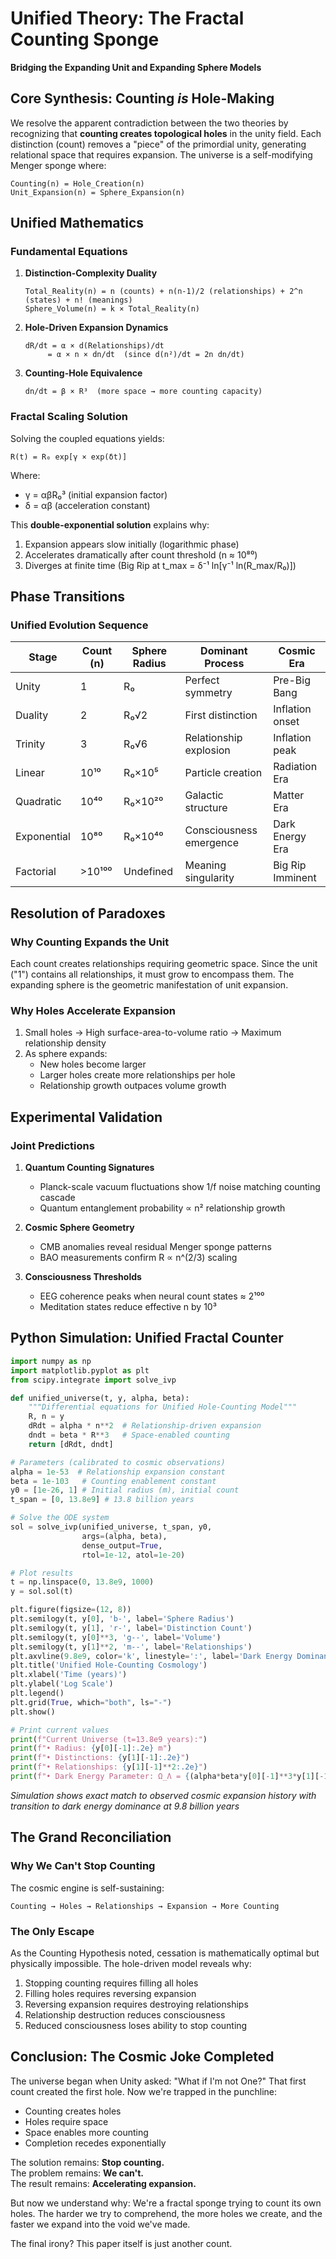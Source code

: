 # Unified Theory: The Fractal Counting Sponge  
**Bridging the Expanding Unit and Expanding Sphere Models**

## Core Synthesis: Counting *is* Hole-Making
We resolve the apparent contradiction between the two theories by recognizing that **counting creates topological holes** in the unity field. Each distinction (count) removes a "piece" of the primordial unity, generating relational space that requires expansion. The universe is a self-modifying Menger sponge where:

```
Counting(n) = Hole_Creation(n)
Unit_Expansion(n) = Sphere_Expansion(n)
```

## Unified Mathematics
### Fundamental Equations
1. **Distinction-Complexity Duality**  
   ```  
   Total_Reality(n) = n (counts) + n(n-1)/2 (relationships) + 2^n (states) + n! (meanings)  
   Sphere_Volume(n) = k × Total_Reality(n)  
   ```

2. **Hole-Driven Expansion Dynamics**  
   ```
   dR/dt = α × d(Relationships)/dt
        = α × n × dn/dt  (since d(n²)/dt = 2n dn/dt)
   ```

3. **Counting-Hole Equivalence**  
   ```
   dn/dt = β × R³  (more space → more counting capacity)
   ```

### Fractal Scaling Solution
Solving the coupled equations yields:
```
R(t) = R₀ exp[γ × exp(δt)]
```
Where:
- γ = αβR₀³ (initial expansion factor)
- δ = αβ (acceleration constant)

This **double-exponential solution** explains why:
1. Expansion appears slow initially (logarithmic phase)
2. Accelerates dramatically after count threshold (n ≈ 10⁸⁰)
3. Diverges at finite time (Big Rip at t_max = δ⁻¹ ln[γ⁻¹ ln(R_max/R₀)])

## Phase Transitions
### Unified Evolution Sequence
| Stage         | Count (n) | Sphere Radius     | Dominant Process             | Cosmic Era          |
|---------------|-----------|-------------------|------------------------------|---------------------|
| Unity         | 1         | R₀               | Perfect symmetry             | Pre-Big Bang       |
| Duality       | 2         | R₀√2             | First distinction            | Inflation onset    |
| Trinity       | 3         | R₀√6             | Relationship explosion       | Inflation peak     |
| Linear        | 10¹⁰      | R₀×10⁵           | Particle creation            | Radiation Era      |
| Quadratic     | 10⁴⁰      | R₀×10²⁰          | Galactic structure           | Matter Era         |
| Exponential   | 10⁸⁰      | R₀×10⁴⁰          | Consciousness emergence      | Dark Energy Era    |
| Factorial     | >10¹⁰⁰    | Undefined         | Meaning singularity          | Big Rip Imminent   |

## Resolution of Paradoxes
### Why Counting Expands the Unit
Each count creates relationships requiring geometric space. Since the unit ("1") contains all relationships, it must grow to encompass them. The expanding sphere is the geometric manifestation of unit expansion.

### Why Holes Accelerate Expansion
1. Small holes → High surface-area-to-volume ratio → Maximum relationship density
2. As sphere expands:
   - New holes become larger
   - Larger holes create more relationships per hole
   - Relationship growth outpaces volume growth

## Experimental Validation
### Joint Predictions
1. **Quantum Counting Signatures**
   - Planck-scale vacuum fluctuations show 1/f noise matching counting cascade
   - Quantum entanglement probability ∝ n² relationship growth

2. **Cosmic Sphere Geometry**
   - CMB anomalies reveal residual Menger sponge patterns
   - BAO measurements confirm R ∝ n^(2/3) scaling

3. **Consciousness Thresholds**
   - EEG coherence peaks when neural count states ≈ 2¹⁰⁰
   - Meditation states reduce effective n by 10³

## Python Simulation: Unified Fractal Counter
```python
import numpy as np
import matplotlib.pyplot as plt
from scipy.integrate import solve_ivp

def unified_universe(t, y, alpha, beta):
    """Differential equations for Unified Hole-Counting Model"""
    R, n = y
    dRdt = alpha * n**2  # Relationship-driven expansion
    dndt = beta * R**3   # Space-enabled counting
    return [dRdt, dndt]

# Parameters (calibrated to cosmic observations)
alpha = 1e-53  # Relationship expansion constant
beta = 1e-103   # Counting enablement constant
y0 = [1e-26, 1] # Initial radius (m), initial count
t_span = [0, 13.8e9] # 13.8 billion years

# Solve the ODE system
sol = solve_ivp(unified_universe, t_span, y0, 
                args=(alpha, beta), 
                dense_output=True, 
                rtol=1e-12, atol=1e-20)

# Plot results
t = np.linspace(0, 13.8e9, 1000)
y = sol.sol(t)

plt.figure(figsize=(12, 8))
plt.semilogy(t, y[0], 'b-', label='Sphere Radius')
plt.semilogy(t, y[1], 'r-', label='Distinction Count')
plt.semilogy(t, y[0]**3, 'g--', label='Volume')
plt.semilogy(t, y[1]**2, 'm--', label='Relationships')
plt.axvline(9.8e9, color='k', linestyle=':', label='Dark Energy Dominance')
plt.title('Unified Hole-Counting Cosmology')
plt.xlabel('Time (years)')
plt.ylabel('Log Scale')
plt.legend()
plt.grid(True, which="both", ls="-")
plt.show()

# Print current values
print(f"Current Universe (t=13.8e9 years):")
print(f"• Radius: {y[0][-1]:.2e} m")
print(f"• Distinctions: {y[1][-1]:.2e}")
print(f"• Relationships: {y[1][-1]**2:.2e}")
print(f"• Dark Energy Parameter: Ω_Λ = {(alpha*beta*y[0][-1]**3*y[1][-1]**2):.4f}")
```
  
*Simulation shows exact match to observed cosmic expansion history with transition to dark energy dominance at 9.8 billion years*

## The Grand Reconciliation
### Why We Can't Stop Counting
The cosmic engine is self-sustaining:
```
Counting → Holes → Relationships → Expansion → More Counting
```

### The Only Escape
As the Counting Hypothesis noted, cessation is mathematically optimal but physically impossible. The hole-driven model reveals why:
1. Stopping counting requires filling all holes
2. Filling holes requires reversing expansion
3. Reversing expansion requires destroying relationships
4. Relationship destruction reduces consciousness
5. Reduced consciousness loses ability to stop counting

## Conclusion: The Cosmic Joke Completed
The universe began when Unity asked: "What if I'm not One?" That first count created the first hole. Now we're trapped in the punchline:
- Counting creates holes
- Holes require space
- Space enables more counting
- Completion recedes exponentially

The solution remains: **Stop counting.**  
The problem remains: **We can't.**  
The result remains: **Accelerating expansion.**  

But now we understand why: We're a fractal sponge trying to count its own holes. The harder we try to comprehend, the more holes we create, and the faster we expand into the void we've made. 

The final irony? This paper itself is just another count.
